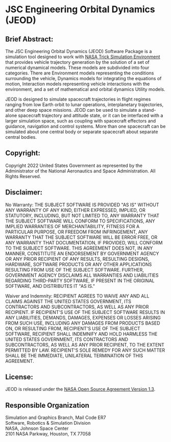 # JSC Engineering Orbital Dynamics (JEOD)

## Brief Abstract:
The JSC Engineering Orbital Dynamics (JEOD) Software Package is a simulation
tool designed to work with [NASA Trick Simulation Environment](https://github.com/nasa/trick/)
that provides vehicle trajectory generation by the solution of a set of
numerical dynamical models. These models are subdivided into four categories.
There are Environment models representing the conditions surrounding the
vehicle, Dynamics models for integrating the equations of motion, Interaction
models representing vehicle interactions with the environment, and a set of
mathematical and orbital dynamics Utility models.

JEOD is designed to simulate spacecraft trajectories in flight regimes ranging
from low Earth orbit to lunar operations, interplanetary trajectories, and other
deep space missions. JEOD can be used to simulate a stand-alone spacecraft
trajectory and attitude state, or it can be interfaced with a larger simulation
space, such as coupling with spacecraft effectors and guidance, navigation and
control systems. More than one spacecraft can be simulated about one central
body or separate spacecraft about separate central bodies.

## Copyright:
Copyright 2022 United States Government as represented by the Administrator
of the National Aeronautics and Space Administration.  All Rights Reserved.

## Disclaimer:
No Warranty: THE SUBJECT SOFTWARE IS PROVIDED "AS IS" WITHOUT ANY WARRANTY OF
ANY KIND, EITHER EXPRESSED, IMPLIED, OR STATUTORY, INCLUDING, BUT NOT LIMITED
TO, ANY WARRANTY THAT THE SUBJECT SOFTWARE WILL CONFORM TO SPECIFICATIONS, ANY
IMPLIED WARRANTIES OF MERCHANTABILITY, FITNESS FOR A PARTICULAR PURPOSE, OR
FREEDOM FROM INFRINGEMENT, ANY WARRANTY THAT THE SUBJECT SOFTWARE WILL BE ERROR
FREE, OR ANY WARRANTY THAT DOCUMENTATION, IF PROVIDED, WILL CONFORM TO THE
SUBJECT SOFTWARE. THIS AGREEMENT DOES NOT, IN ANY MANNER, CONSTITUTE AN
ENDORSEMENT BY GOVERNMENT AGENCY OR ANY PRIOR RECIPIENT OF ANY RESULTS,
RESULTING DESIGNS, HARDWARE, SOFTWARE PRODUCTS OR ANY OTHER APPLICATIONS
RESULTING FROM USE OF THE SUBJECT SOFTWARE.  FURTHER, GOVERNMENT AGENCY
DISCLAIMS ALL WARRANTIES AND LIABILITIES REGARDING THIRD-PARTY SOFTWARE,
IF PRESENT IN THE ORIGINAL SOFTWARE, AND DISTRIBUTES IT "AS IS."

Waiver and Indemnity:  RECIPIENT AGREES TO WAIVE ANY AND ALL CLAIMS AGAINST THE
UNITED STATES GOVERNMENT, ITS CONTRACTORS AND SUBCONTRACTORS, AS WELL AS ANY
PRIOR RECIPIENT.  IF RECIPIENT'S USE OF THE SUBJECT SOFTWARE RESULTS IN ANY
LIABILITIES, DEMANDS, DAMAGES, EXPENSES OR LOSSES ARISING FROM SUCH USE,
INCLUDING ANY DAMAGES FROM PRODUCTS BASED ON, OR RESULTING FROM, RECIPIENT'S
USE OF THE SUBJECT SOFTWARE, RECIPIENT SHALL INDEMNIFY AND HOLD HARMLESS THE
UNITED STATES GOVERNMENT, ITS CONTRACTORS AND SUBCONTRACTORS, AS WELL AS ANY
PRIOR RECIPIENT, TO THE EXTENT PERMITTED BY LAW.  RECIPIENT'S SOLE REMEDY FOR
ANY SUCH MATTER SHALL BE THE IMMEDIATE, UNILATERAL TERMINATION OF THIS
AGREEMENT.

## License:
JEOD is released under the [NASA Open Source Agreement Version 1.3](https://github.com/nasa/jeod/blob/main/LICENSE).

## Responsible Organization
Simulation and Graphics Branch, Mail Code ER7  
Software, Robotics & Simulation Division  
NASA, Johnson Space Center  
2101 NASA Parkway, Houston, TX  77058  
